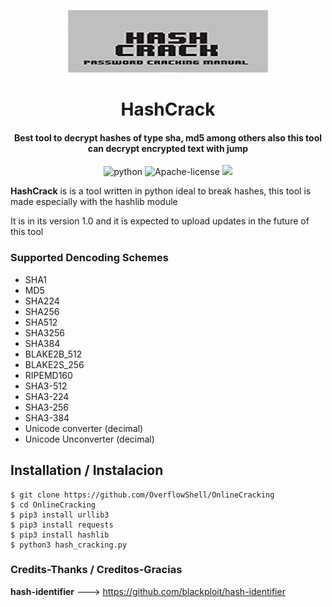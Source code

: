 <p align="center">
	<a href="https://github.com/OverflowShell/OnlineCracking"><img src="https://github.com/OverflowShell/OnlineCracking/blob/main/hash_crack.png" title="HashCrack" alt="hashcrack" height="100" width="320"></a>
</p>
<h1 align="center">HashCrack</h1>
<h4 align="center">Best tool to decrypt hashes of type sha, md5 among others also this tool can decrypt encrypted text with jump</h4>
<p align="center">
	<img src="http://ForTheBadge.com/images/badges/made-with-python.svg" title="python" alt="python">
	<img src="https://img.shields.io/badge/License-Apache%202.0-blue.svg" title="Apache-License" alt="Apache-license">
	<img src="https://img.shields.io/github/stars/Naereen/StrapDown.js.svg?style=social&label=Star&maxAge=2592000">




**HashCrack** is is a tool written in python ideal to break hashes, this tool is made especially with the hashlib module

It is in its version 1.0 and it is expected to upload updates in the future of this tool

### Supported Dencoding Schemes
- SHA1
- MD5
- SHA224
- SHA256
- SHA512
- SHA3256
- SHA384
- BLAKE2B_512
- BLAKE2S_256
- RIPEMD160
- SHA3-512
- SHA3-224
- SHA3-256
- SHA3-384
- Unicode converter (decimal)
- Unicode Unconverter (decimal)
## Installation / Instalacion
	$ git clone https://github.com/OverflowShell/OnlineCracking
	$ cd OnlineCracking
	$ pip3 install urllib3
	$ pip3 install requests
	$ pip3 install hashlib
	$ python3 hash_cracking.py
### Credits-Thanks / Creditos-Gracias
**hash-identifier** ---> https://github.com/blackploit/hash-identifier

